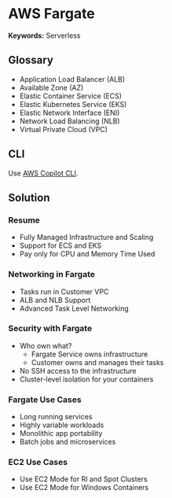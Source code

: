 # AWS Fargate

<!--
https://www.youtube.com/watch?v=fMiX5dZ9v4w
-->

**Keywords:** Serverless

## Glossary

- Application Load Balancer (ALB)
- Available Zone (AZ)
- Elastic Container Service (ECS)
- Elastic Kubernetes Service (EKS)
- Elastic Network Interface (ENI)
- Network Load Balancing (NLB)
- Virtual Private Cloud (VPC)

## CLI

Use [AWS Copilot CLI](/aws/aws-copilot-cli.md).

## Solution

### Resume

- Fully Managed Infrastructure and Scaling
- Support for ECS and EKS
- Pay only for CPU and Memory Time Used

### Networking in Fargate

- Tasks run in Customer VPC
- ALB and NLB Support
- Advanced Task Level Networking

### Security with Fargate

- Who own what?
  - Fargate Service owns infrastructure
  - Customer owns and manages their tasks
- No SSH access to the infrastructure
- Cluster-level isolation for your containers

### Fargate Use Cases

- Long running services
- Highly variable workloads
- Monolithic app portability
- Batch jobs and microservices

### EC2 Use Cases

- Use EC2 Mode for RI and Spot Clusters
- Use EC2 Mode for Windows Containers
